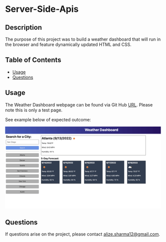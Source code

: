 # Server-Side-Apis

## Description
The purpose of this project was to build a weather dashboard that will run in the browser and feature dynamically updated HTML and CSS.

## Table of Contents 
* [Usage](#usage)
* [Questions](#questions)

## Usage 
The Weather Dashboard webpage can be found via Git Hub [URL](https://alizasharma.github.io/server-side-apis/). Please note this is only a test page. 

See example below of expected outcome:

![Weather Dashboard Mock-Up](./assets/06-server-side-apis-homework-demo.png)

## Questions 
If questions arise on the project, please contact alize.sharma12@gmail.com. 